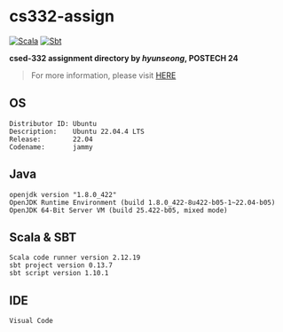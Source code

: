 # cs332-assign

[![Scala](https://img.shields.io/badge/Scala-%23DC322F.svg?logo=scala&logoColor=white)](#)
[![Sbt](https://img.shields.io/badge/sbt-1572B6.svg?logo=crystal&logoColor=white)](#)

**csed-332 assignment directory by *hyunseong*, POSTECH 24**

> For more information, please visit [HERE](http://pl.postech.ac.kr/~gla/cs332/index.html)

## OS
```
Distributor ID: Ubuntu
Description:    Ubuntu 22.04.4 LTS
Release:        22.04
Codename:       jammy
```

## Java
```
openjdk version "1.8.0_422"
OpenJDK Runtime Environment (build 1.8.0_422-8u422-b05-1~22.04-b05)
OpenJDK 64-Bit Server VM (build 25.422-b05, mixed mode)
```

## Scala & SBT
```
Scala code runner version 2.12.19
sbt project version 0.13.7
sbt script version 1.10.1
```

## IDE
```
Visual Code
```
